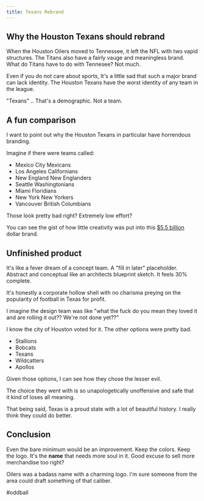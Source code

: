 ```yaml
---
title: Texans Rebrand
---
```


## Why the Houston Texans should rebrand

When the Houston Oilers moved to Tennessee, it left the NFL with two vapid structures. The Titans also have a fairly vauge and meaningless brand. What do Titans have to do with Tennesee? Not much.

Even if you do not care about sports, It's a little sad that such a major brand can lack identity. The Houston Texans have the worst identity of any team in the league.

"Texans" .. That's a demographic. Not a team.

## A fun comparison

I want to point out why the Houston Texans in particular have horrendous branding.

Imagine if there were teams called:

- Mexico City Mexicans
- Los Angeles Californians
- New England New Englanders
- Seattle Washingtonians
- Miami Floridians
- New York New Yorkers
- Vancouver British Columbians

Those look pretty bad right? Extremely low effort? 

You can see the gist of how little creativity was put into this <a href="https://www.forbes.com/teams/houston-texans/?sh=30b2d9231ced">$5.5 billion</a> dollar brand.

## Unfinished product

It's like a fever dream of a concept team.  A "fill in later" placeholder. Abstract and conceptual like an architects blueprint sketch. It feels 30% complete.

It's honestly a corporate hollow shell with no charisma preying on the popularity of football in Texas for profit. 

I imagine the design team was like "what the fuck do you mean they loved it and are rolling it out?? We're not done yet??"

I know the city of Houston voted for it. The other options were pretty bad. 

- Stallions
- Bobcats
- Texans
- Wildcatters
- Apollos

Given those options, I can see how they chose the lesser evil.

The choice they went with is so unapologetically unoffensive and safe that it kind of loses all meaning. 

That being said, Texas is a proud state with a lot of beautiful history. I really think they could do better.

## Conclusion

Even the bare minimum would be an improvement. Keep the colors. Keep the logo. It's the **name** that needs more soul in it. Good excuse to sell more merchandise too right?

Oilers was a badass name with a charming logo. I'm sure someone from the area could draft something of that caliber.

#oddball